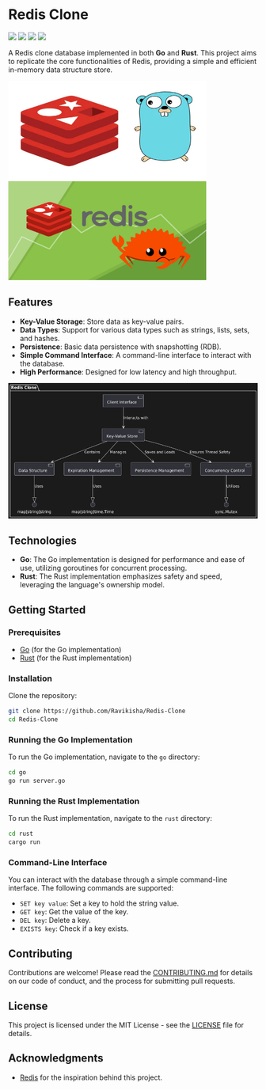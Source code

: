 # Redis Clone

<p float="left">
<img src="https://img.shields.io/badge/Rust-000000?style=for-the-badge&logo=rust&logoColor=white" />
<img src="https://img.shields.io/badge/Go-00ADD8?style=for-the-badge&logo=go&logoColor=white" />
<img src="https://img.shields.io/badge/Redis-DC382D?style=for-the-badge&logo=redis&logoColor=white" />
<img src="https://img.shields.io/badge/License-MIT-yellow.svg?style=for-the-badge" />
</p>

A Redis clone database implemented in both **Go** and **Rust**. This project aims to replicate the core functionalities of Redis, providing a simple and efficient in-memory data structure store.

<p float="left">
<img src="./docs/gobanner.jpg" width="400" height="200" />
<img src="./docs/rustbanner.jpg" width="400" height="200" />
</p>

## Features

- **Key-Value Storage**: Store data as key-value pairs.
- **Data Types**: Support for various data types such as strings, lists, sets, and hashes.
- **Persistence**: Basic data persistence with snapshotting (RDB).
- **Simple Command Interface**: A command-line interface to interact with the database.
- **High Performance**: Designed for low latency and high throughput.

![Diagram](./docs/diagram.png)

## Technologies

- **Go**: The Go implementation is designed for performance and ease of use, utilizing goroutines for concurrent processing.
- **Rust**: The Rust implementation emphasizes safety and speed, leveraging the language's ownership model.

## Getting Started

### Prerequisites

- [Go](https://golang.org/dl/) (for the Go implementation)
- [Rust](https://www.rust-lang.org/tools/install) (for the Rust implementation)

### Installation

Clone the repository:

```bash
git clone https://github.com/Ravikisha/Redis-Clone
cd Redis-Clone
```

### Running the Go Implementation

To run the Go implementation, navigate to the `go` directory:

```bash
cd go
go run server.go
```

### Running the Rust Implementation

To run the Rust implementation, navigate to the `rust` directory:

```bash
cd rust
cargo run
```

### Command-Line Interface

You can interact with the database through a simple command-line interface. The following commands are supported:

- `SET key value`: Set a key to hold the string value.
- `GET key`: Get the value of the key.
- `DEL key`: Delete a key.
- `EXISTS key`: Check if a key exists.

## Contributing

Contributions are welcome! Please read the [CONTRIBUTING.md](CONTRIBUTING.md) for details on our code of conduct, and the process for submitting pull requests.

## License

This project is licensed under the MIT License - see the [LICENSE](LICENSE) file for details.

## Acknowledgments

- [Redis](https://redis.io/) for the inspiration behind this project.
